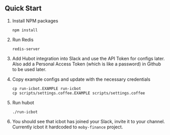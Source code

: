 Quick Start
-----------

1.  Install NPM packages
    ```
    npm install
    ```

2.  Run Redis
    ```
    redis-server
    ```

3.  Add Hubot integration into Slack and use the API Token for configs later.
    Also add a Personal Access Token (which is like a password) in Github to be used later.

3.  Copy example configs and update with the necessary credentials
    ```
    cp run-icbot.EXAMPLE run-icbot
    cp scripts/settings.coffee.EXAMPLE scripts/settings.coffee
    ```

4.  Run hubot
    ```
    ./run-icbot
    ```

5.  You should see that icbot has joined your Slack, invite it to your channel.
    Currently icbot it hardcoded to ```moby-finance``` project.
